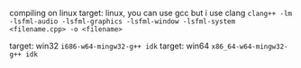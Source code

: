 compiling on linux
target: linux, you can use gcc but i use clang
`clang++ -lm -lsfml-audio -lsfml-graphics -lsfml-window -lsfml-system <filename.cpp> -o <filename>`

target: win32
`i686-w64-mingw32-g++ idk`
target: win64
`x86_64-w64-mingw32-g++ idk`


